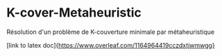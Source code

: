 # K-cover-Metaheuristic
Résolution d'un problème de K-couverture minimale par métaheuristique

[link to latex doc]{https://www.overleaf.com/1164964419cczdxtjwmwgg}